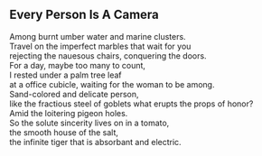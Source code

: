 Every Person Is A Camera
------------------------
Among burnt umber water and marine clusters.  
Travel on the imperfect marbles that wait for you  
rejecting the nauesous chairs, conquering the doors.  
For a day, maybe too many to count,  
I rested under a palm tree leaf  
at a office cubicle, waiting for the woman to be among.  
Sand-colored and delicate person,  
like the fractious steel of goblets what erupts the props of honor?  
Amid the loitering pigeon holes.  
So the solute sincerity lives on in a tomato,  
the smooth house of the salt,  
the infinite tiger that is absorbant and electric.  
